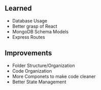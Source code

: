 <h2>Learned</h2>
<ul>
  <li>Database Usage</li>
  <li>Better grasp of React</li>
  <li>MongoDB Schema Models</li>
  <li>Express Routes</li>
</ul>
<h2>Improvements</h2>
<ul>
  <li>Folder Structure/Organization</li>
  <li>Code Organization</li>
  <li>More Componets to make code cleaner</li>
  <li>Better State Management</li>
</ul>
